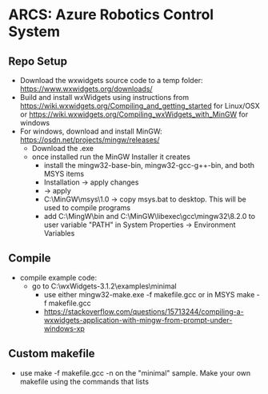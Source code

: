 # ARCS: Azure Robotics Control System

## Repo Setup
- Download the wxwidgets source code to a temp folder: https://www.wxwidgets.org/downloads/
- Build and install wxWidgets using instructions from https://wiki.wxwidgets.org/Compiling_and_getting_started for Linux/OSX or https://wiki.wxwidgets.org/Compiling_wxWidgets_with_MinGW for windows
- For windows, download and install MinGW: https://osdn.net/projects/mingw/releases/
    - Download the .exe
	- once installed run the MinGW Installer it creates
	    - install the mingw32-base-bin, mingw32-gcc-g++-bin, and both MSYS items
		- Installation -> apply changes
		- -> apply
		- C:\MinGW\msys\1.0 -> copy msys.bat to desktop. This will be used to compile programs
		- add C:\MingW\bin and C:\MinGW\libexec\gcc\mingw32\8.2.0 to user variable "PATH" in System Properties -> Environment Variables
		
## Compile
- compile example code:
    - go to C:\wxWidgets-3.1.2\examples\minimal
		- use either mingw32-make.exe -f makefile.gcc or in MSYS make -f makefile.gcc
		- https://stackoverflow.com/questions/15713244/compiling-a-wxwidgets-application-with-mingw-from-prompt-under-windows-xp
		
## Custom makefile
- use make -f makefile.gcc -n on the "minimal" sample. Make your own makefile using the commands that lists